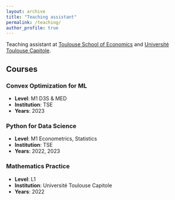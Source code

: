 ```yaml
---
layout: archive
title: "Teaching assistant"
permalink: /teaching/
author_profile: true
---
```


Teaching assistant at [Toulouse School of Economics](https://www.tse-fr.eu/fr) and [Université Toulouse Capitole](https://www.ut-capitole.fr).

## Courses

### Convex Optimization for ML
- **Level**: M1 D3S & MED
- **Institution**: TSE
- **Years**: 2023

### Python for Data Science
- **Level**: M1 Econometrics, Statistics
- **Institution**: TSE
- **Years**: 2022, 2023

### Mathematics Practice
- **Level**: L1
- **Institution**: Université Toulouse Capitole
- **Years**: 2022



